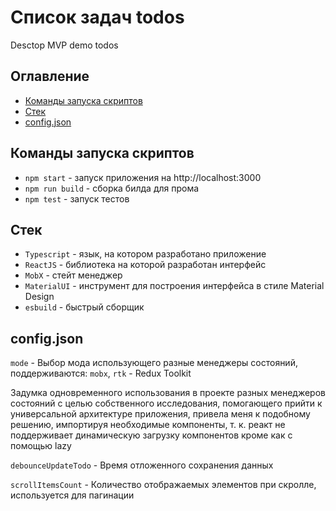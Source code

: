 # Список задач todos

Desctop MVP demo todos

## Оглавление

- [Команды запуска скриптов](#Команды-запуска-скриптов)
- [Стек](#Стек)
- [config.json](#configjson)

## Команды запуска скриптов

- `npm start` - запуск приложения на http://localhost:3000
- `npm run build` - сборка билда для прома
- `npm test` - запуск тестов

## Стек

- `Typescript` - язык, на котором разработано приложение
- `ReactJS` - библиотека на которой разработан интерфейс
- `MobX` - стейт менеджер
- `MaterialUI` - инструмент для построения интерфейса в стиле Material Design
- `esbuild` - быстрый сборщик

## config.json

`mode` - Выбор мода использующего разные менеджеры состояний, поддерживаются: `mobx`, `rtk` - Redux Toolkit

Задумка одновременного использования в проекте разных менеджеров состояний с целью собственного исследования, помогающего прийти к универсальной архитектуре приложения, привела меня к подобному решению, импортируя необходимые компоненты, т. к. реакт не поддерживает динамическую загрузку компонентов кроме как с помощью lazy

`debounceUpdateTodo` - Время отложенного сохранения данных

`scrollItemsCount` - Количество отображаемых элементов при скролле, используется для пагинации
